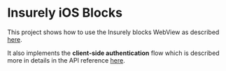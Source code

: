 # Insurely iOS Blocks

This project shows how to use the Insurely blocks WebView as described [here](https://docs.insurely.com/products/insurance-data-aggregation).

It also implements the **client-side authentication** flow which is described more in details in the API reference [here](https://docs.insurely.com/api/se/insurance/2023-03-15#swedish-mobile-bankID-client-side-authentication-guide).